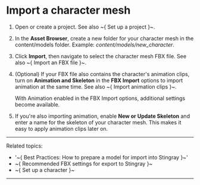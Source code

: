 # Import a character mesh

1. Open or create a project. See also ~{ Set up a project }~.

2. In the **Asset Browser**, create a new folder for your character mesh in the content/models folder.
	Example: *content/models/new_character*.

3. Click **Import**, then navigate to select the character mesh FBX file. See also ~{ Import an FBX file }~.

4. (Optional) If your FBX file also contains the character's animation clips, turn on **Animation and Skeleton** in the **FBX Import** options to import animation at the same time. See also ~{ Import animation clips }~.

	With Animation enabled in the FBX Import options, additional settings become available.

5. If you're also importing animation, enable **New or Update Skeleton** and enter a name for the skeleton of your character mesh.
	This makes it easy to apply animation clips later on.

---
Related topics:
-	'~{ Best Practices: How to prepare a model for import into Stingray }~'
-	~{ Recommended FBX settings for export to Stingray }~
- ~{ Set up a character }~
---

